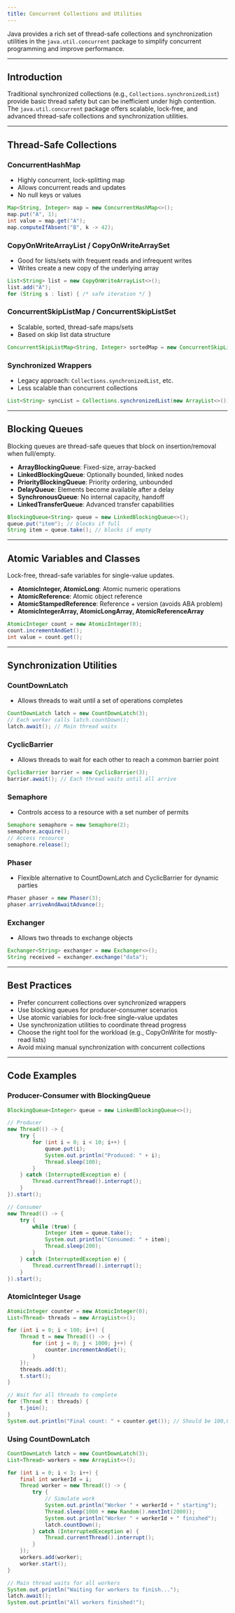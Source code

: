 ```yaml
---
title: Concurrent Collections and Utilities
---
```


Java provides a rich set of thread-safe collections and synchronization utilities in the `java.util.concurrent` package to simplify concurrent programming and improve performance.

---


## Introduction

Traditional synchronized collections (e.g., `Collections.synchronizedList`) provide basic thread safety but can be inefficient under high contention. The `java.util.concurrent` package offers scalable, lock-free, and advanced thread-safe collections and synchronization utilities.

---

## Thread-Safe Collections

### ConcurrentHashMap
- Highly concurrent, lock-splitting map
- Allows concurrent reads and updates
- No null keys or values

```java
Map<String, Integer> map = new ConcurrentHashMap<>();
map.put("A", 1);
int value = map.get("A");
map.computeIfAbsent("B", k -> 42);
```

### CopyOnWriteArrayList / CopyOnWriteArraySet
- Good for lists/sets with frequent reads and infrequent writes
- Writes create a new copy of the underlying array

```java
List<String> list = new CopyOnWriteArrayList<>();
list.add("A");
for (String s : list) { /* safe iteration */ }
```

### ConcurrentSkipListMap / ConcurrentSkipListSet
- Scalable, sorted, thread-safe maps/sets
- Based on skip list data structure

```java
ConcurrentSkipListMap<String, Integer> sortedMap = new ConcurrentSkipListMap<>();
```

### Synchronized Wrappers
- Legacy approach: `Collections.synchronizedList`, etc.
- Less scalable than concurrent collections

```java
List<String> syncList = Collections.synchronizedList(new ArrayList<>());
```

---

## Blocking Queues

Blocking queues are thread-safe queues that block on insertion/removal when full/empty.

- **ArrayBlockingQueue**: Fixed-size, array-backed
- **LinkedBlockingQueue**: Optionally bounded, linked nodes
- **PriorityBlockingQueue**: Priority ordering, unbounded
- **DelayQueue**: Elements become available after a delay
- **SynchronousQueue**: No internal capacity, handoff
- **LinkedTransferQueue**: Advanced transfer capabilities

```java
BlockingQueue<String> queue = new LinkedBlockingQueue<>();
queue.put("item"); // blocks if full
String item = queue.take(); // blocks if empty
```

---

## Atomic Variables and Classes

Lock-free, thread-safe variables for single-value updates.

- **AtomicInteger, AtomicLong**: Atomic numeric operations
- **AtomicReference**: Atomic object reference
- **AtomicStampedReference**: Reference + version (avoids ABA problem)
- **AtomicIntegerArray, AtomicLongArray, AtomicReferenceArray**

```java
AtomicInteger count = new AtomicInteger(0);
count.incrementAndGet();
int value = count.get();
```

---

## Synchronization Utilities

### CountDownLatch
- Allows threads to wait until a set of operations completes

```java
CountDownLatch latch = new CountDownLatch(3);
// Each worker calls latch.countDown();
latch.await(); // Main thread waits
```

### CyclicBarrier
- Allows threads to wait for each other to reach a common barrier point

```java
CyclicBarrier barrier = new CyclicBarrier(3);
barrier.await(); // Each thread waits until all arrive
```

### Semaphore
- Controls access to a resource with a set number of permits

```java
Semaphore semaphore = new Semaphore(2);
semaphore.acquire();
// Access resource
semaphore.release();
```

### Phaser
- Flexible alternative to CountDownLatch and CyclicBarrier for dynamic parties

```java
Phaser phaser = new Phaser(3);
phaser.arriveAndAwaitAdvance();
```

### Exchanger
- Allows two threads to exchange objects

```java
Exchanger<String> exchanger = new Exchanger<>();
String received = exchanger.exchange("data");
```

---

## Best Practices
- Prefer concurrent collections over synchronized wrappers
- Use blocking queues for producer-consumer scenarios
- Use atomic variables for lock-free single-value updates
- Use synchronization utilities to coordinate thread progress
- Choose the right tool for the workload (e.g., CopyOnWrite for mostly-read lists)
- Avoid mixing manual synchronization with concurrent collections

---

## Code Examples

### Producer-Consumer with BlockingQueue
```java
BlockingQueue<Integer> queue = new LinkedBlockingQueue<>();

// Producer
new Thread(() -> {
    try {
        for (int i = 0; i < 10; i++) {
            queue.put(i);
            System.out.println("Produced: " + i);
            Thread.sleep(100);
        }
    } catch (InterruptedException e) {
        Thread.currentThread().interrupt();
    }
}).start();

// Consumer
new Thread(() -> {
    try {
        while (true) {
            Integer item = queue.take();
            System.out.println("Consumed: " + item);
            Thread.sleep(200);
        }
    } catch (InterruptedException e) {
        Thread.currentThread().interrupt();
    }
}).start();
```

### AtomicInteger Usage
```java
AtomicInteger counter = new AtomicInteger(0);
List<Thread> threads = new ArrayList<>();

for (int i = 0; i < 100; i++) {
    Thread t = new Thread(() -> {
        for (int j = 0; j < 1000; j++) {
            counter.incrementAndGet();
        }
    });
    threads.add(t);
    t.start();
}

// Wait for all threads to complete
for (Thread t : threads) {
    t.join();
}
System.out.println("Final count: " + counter.get()); // Should be 100,000
```

### Using CountDownLatch
```java
CountDownLatch latch = new CountDownLatch(3);
List<Thread> workers = new ArrayList<>();

for (int i = 0; i < 3; i++) {
    final int workerId = i;
    Thread worker = new Thread(() -> {
        try {
            // Simulate work
            System.out.println("Worker " + workerId + " starting");
            Thread.sleep(1000 + new Random().nextInt(2000));
            System.out.println("Worker " + workerId + " finished");
            latch.countDown();
        } catch (InterruptedException e) {
            Thread.currentThread().interrupt();
        }
    });
    workers.add(worker);
    worker.start();
}

// Main thread waits for all workers
System.out.println("Waiting for workers to finish...");
latch.await();
System.out.println("All workers finished!");
```
